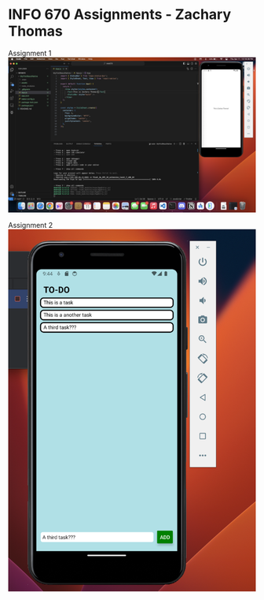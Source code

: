 # INFO 670 Assignments - Zachary Thomas

Assignment 1
![Assignment 1 Solution](<Screenshot 2024-04-11 at 10.16.38 PM.png>)

Assignment 2
![Assignment 2 Solution](<Screenshot 2024-04-25 at 9.44.27 PM.png>)